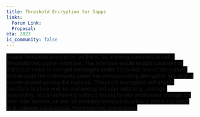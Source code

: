 ```yaml
---
title: Threshold Encryption for Dapps
links:
  Forum Link:
  Proposal: 
eta: 2023
is_community: false
---
```


<span style="background-color: #000000">
Enable threshold encryption on the IC by allowing canisters to call a threshold decryption interface. The interface would enable canisters or individual users to encrypt messages under the public key of the subnet, and decrypt the ciphertexts under the corresponding decryption key that is secret-shared among the replicas. Threshold encryption will enable canisters to store  end-to-end encrypted user data (e.g., storage, messaging, social networks) without having to rely on browser storage for user-side secrets, as well as enabling transaction privacy within canisters (e.g., closed-bid auctions, front-running prevention).
</span>